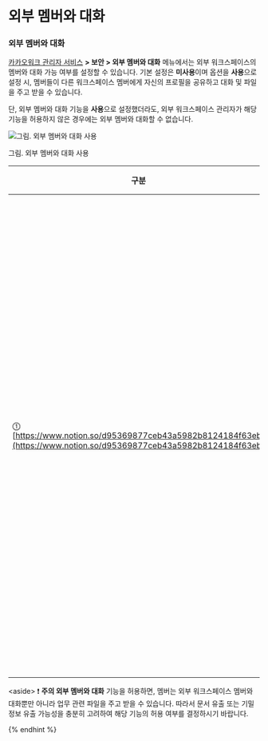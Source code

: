 # 외부 멤버와 대화

### 외부 멤버와 대화

[카카오워크 관리자 서비스](https://admin.kakaowork.com/) **> 보안 > 외부 멤버와 대화** 메뉴에서는 외부 워크스페이스의 멤버와 대화 가능 여부를 설정할 수 있습니다. 기본 설정은 **미사용**이며 옵션을 **사용**으로 설정 시, 멤버들이 다른 워크스페이스 멤버에게 자신의 프로필을 공유하고 대화 및 파일을 주고 받을 수 있습니다.

단, 외부 멤버와 대화 기능을 **사용**으로 설정했더라도, 외부 워크스페이스 관리자가 해당 기능을 허용하지 않은 경우에는 외부 멤버와 대화할 수 없습니다.

![그림. 외부 멤버와 대화 사용](https://s3-us-west-2.amazonaws.com/secure.notion-static.com/8e07f66f-ff1b-4098-b17b-dd7c478c0b3d/Untitled.png)

그림. 외부 멤버와 대화 사용

| 구분                                                                                                                 | 설명                                                      |
| ------------------------------------------------------------------------------------------------------------------ | ------------------------------------------------------- |
| ⓵ [https://www.notion.so/d95369877ceb43a5982b8124184f63eb](https://www.notion.so/d95369877ceb43a5982b8124184f63eb) | 사용으로 변경 시, 외부 워크스페이스 멤버에게 자신의 프로필을 공유하고, 대화 및 파일 전송을 허용 |

\<aside> ❗ **주의 외부 멤버와 대화** 기능을 허용하면, 멤버는 외부 워크스페이스 멤버와 대화뿐만 아니라 업무 관련 파일을 주고 받을 수 있습니다. 따라서 문서 유출 또는 기밀 정보 유출 가능성을 충분히 고려하여 해당 기능의 허용 여부를 결정하시기 바랍니다.

{% endhint %}
